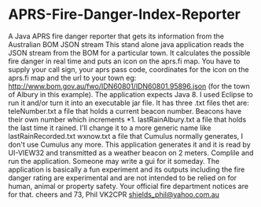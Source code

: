 # APRS-Fire-Danger-Index-Reporter
A Java APRS fire danger reporter that gets its information from the Australian BOM JSON stream
This stand alone java application reads the JSON stream from the BOM for a particular town. It 
calculates the possible fire danger in real time and puts an icon on the aprs.fi map.
You have to supply your call sign, your aprs pass code, coordinates for the icon on the aprs.fi map 
and the url to your town eg:
http://www.bom.gov.au/fwo/IDN60801/IDN60801.95896.json (for the town of Albury in this example).
The application expects Java 8. I used Eclipse to run it and/or turn it into an executable jar file.
It has three .txt files thet are:
teleNumber.txt a file that holds a current beacon number. Beacons have their own number which increments *1.
lastRainAlbury.txt a file that holds the last time it rained. I'll change it to a more generic name like 
lastRainRecorded.txt
wxnow.txt a file that Cumulus normally generates, I don't use Cumulus any more. This application generates it 
and it is read by UI-VIEW32 and transmitted as a weather beacon on 2 meters.
Complile and run the application. Someone may write a gui for it someday. 
The application is basically a fun experiment and its outputs including the fire danger rating are experimental and 
are not intended to be relied on for human, animal or property safety. 
Your official fire department notices are for that.
cheers and 73,
Phil VK2CPR shields_phil@yahoo.com.au
